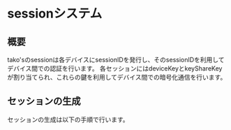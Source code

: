 # sessionシステム

## 概要

tako'sのsessionは各デバイスにsessionIDを発行し、そのsessionIDを利用してデバイス間での認証を行います。
各セッションにはdeviceKeyとkeyShareKeyが割り当てられ、これらの鍵を利用してデバイス間での暗号化通信を行います。

## セッションの生成

セッションの生成は以下の手順で行います。


